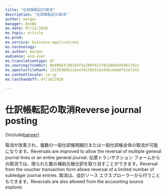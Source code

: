 ```yaml
---
title: "仕訳帳転記の取消"
description: "仕訳帳転記の取消"
author: margoc
manager: AnnBe
ms.date: 07/22/2018
ms.topic: article
ms.prod: 
ms.service: business-applications
ms.technology: 
ms.author: margoc
audience: end-user
ms.translationtype: HT
ms.sourcegitcommit: 0b40bb3c98145f5a260f412701a884a5936174ce
ms.openlocfilehash: 11220369b11baa7015b631e2456cbde8f52e7241
ms.contentlocale: ja-jp
ms.lasthandoff: 07/18/2018

---
```

#  <a name="reverse-journal-posting"></a><span data-ttu-id="3f6cf-103">仕訳帳転記の取消</span><span class="sxs-lookup"><span data-stu-id="3f6cf-103">Reverse journal posting</span></span>

[!include[banner](../../includes/banner.md)]

<span data-ttu-id="3f6cf-104">取消が改善され、複数の一般仕訳帳明細行または一般仕訳帳全体の取消が可能になります。</span><span class="sxs-lookup"><span data-stu-id="3f6cf-104">Reversals are improved to allow the reversal of multiple general journal lines or an entire general journal.</span></span> <span data-ttu-id="3f6cf-105">伝票トランザクション フォームからの取消では、限られた数の補助元帳仕訳を取り消すことができます。</span><span class="sxs-lookup"><span data-stu-id="3f6cf-105">Reversal from the voucher transaction form allows reversal of a limited number of subledger journal entries.</span></span> <span data-ttu-id="3f6cf-106">取消は、会計ソース エクスプローラーから行うこともできます。</span><span class="sxs-lookup"><span data-stu-id="3f6cf-106">Reversals are also allowed from the accounting source explorer.</span></span>
